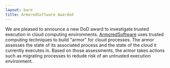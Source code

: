 ```yaml
---
layout: bare
title: ArmoredSoftware Awarded
---
```

We are pleased to announce a new DoD award to investigate trusted
execution in cloud computing environments.   [ArmoredSoftware](http://armoredsoftware.github.io) uses
trusted computing techniques to build "armor" for cloud processes.
The armor assesses the state of its associated process and the state
of the cloud it currently executes in.  Based on those assessments,
the armor takes actions such as migrating processes to redude risk of
an untrusted execution environment.
